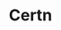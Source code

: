 ---
blog: https://certn.co/blog
facebook: https://facebook.com/certn.co
instagram: https://instagram.com/certn.co
linkedin: https://linkedin.com/company/certn
logohandle: certnco
sort: certn
title: Certn
twitter: https://x.com/certn
website: https://certn.co/
---
